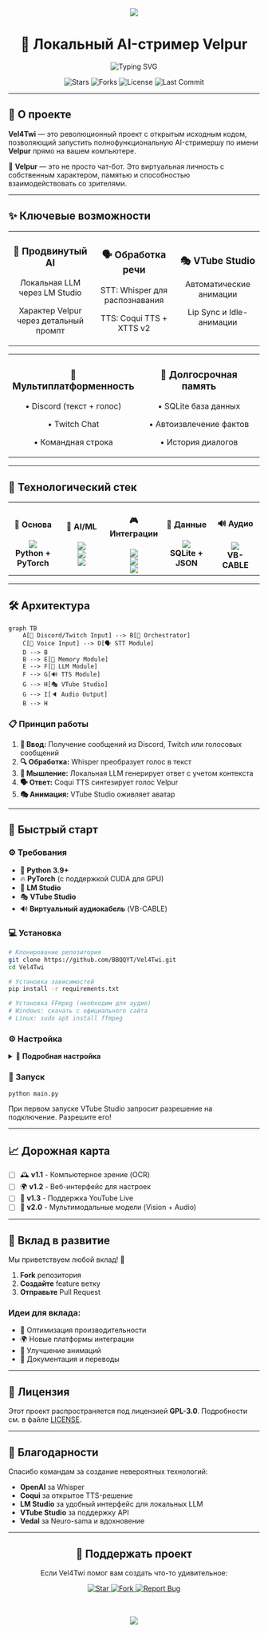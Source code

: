 <div align="center">
  
  <!-- Анимированный заголовок -->
  <img src="https://capsule-render.vercel.app/api?type=waving&color=gradient&customColorList=12&height=200&section=header&text=Vel4Twi%20🎆&fontSize=60&fontColor=ffffff&animation=fadeIn&fontAlignY=35" />
  
  <h1>🎥 Локальный AI-стример Velpur</h1>
  
  <img src="https://readme-typing-svg.demolab.com?font=JetBrains+Mono&size=22&duration=3000&pause=1000&color=6366F1&center=true&vCenter=true&multiline=true&width=600&height=80&lines=🤖+Полнофункциональная+AI-стримерша;🎨+VTube+Studio+%7C+Discord+%7C+Twitch;🧠+Локальные+LLM+%7C+Whisper+%7C+Coqui+TTS" alt="Typing SVG" />
  
  <p>
    <img src="https://img.shields.io/github/stars/BBQQYT/Vel4Twi?style=for-the-badge&logo=github&logoColor=white&color=ff6b6b" alt="Stars" />
    <img src="https://img.shields.io/github/forks/BBQQYT/Vel4Twi?style=for-the-badge&logo=github&logoColor=white&color=6366f1" alt="Forks" />
    <img src="https://img.shields.io/github/license/BBQQYT/Vel4Twi?style=for-the-badge&color=10b981" alt="License" />
    <img src="https://img.shields.io/github/last-commit/BBQQYT/Vel4Twi?style=for-the-badge&color=f59e0b" alt="Last Commit" />
  </p>
  
</div>

---

## 🎯 О проекте

**Vel4Twi** — это революционный проект с открытым исходным кодом, позволяющий запустить полнофункциональную AI-стримершу по имени **Velpur** прямо на вашем компьютере. 

🚀 **Velpur** — это не просто чат-бот. Это виртуальная личность с собственным характером, памятью и способностью взаимодействовать со зрителями.

---

## ✨ Ключевые возможности

<table>
  <tr>
    <td width="33%" align="center">
      <h3>🤖 Продвинутый AI</h3>
      <p>Локальная LLM через LM Studio</p>
      <p>Характер Velpur через детальный промпт</p>
    </td>
    <td width="33%" align="center">
      <h3>🗣️ Обработка речи</h3>
      <p>STT: Whisper для распознавания</p>
      <p>TTS: Coqui TTS + XTTS v2</p>
    </td>
    <td width="33%" align="center">
      <h3>🎭 VTube Studio</h3>
      <p>Автоматические анимации</p>
      <p>Lip Sync и Idle-анимации</p>
    </td>
  </tr>
</table>

<table>
  <tr>
    <td width="50%" align="center">
      <h3>💬 Мультиплатформенность</h3>
      <p>• Discord (текст + голос)</p>
      <p>• Twitch Chat</p>
      <p>• Командная строка</p>
    </td>
    <td width="50%" align="center">
      <h3>🧠 Долгосрочная память</h3>
      <p>• SQLite база данных</p>
      <p>• Автоизвлечение фактов</p>
      <p>• История диалогов</p>
    </td>
  </tr>
</table>

---

## 🔧 Технологический стек

<div align="center">
  
  <table>
    <tr>
      <td align="center" width="20%">
        <h4>🚀 Основа</h4>
        <img src="https://skillicons.dev/icons?i=python,pytorch&theme=dark" /><br/>
        <strong>Python + PyTorch</strong>
      </td>
      <td align="center" width="20%">
        <h4>🤖 AI/ML</h4>
        <img src="https://img.shields.io/badge/Whisper-25D366?style=for-the-badge&logo=openai&logoColor=white" /><br/>
        <img src="https://img.shields.io/badge/LM_Studio-000000?style=for-the-badge&logo=microsoft&logoColor=white" /><br/>
        <img src="https://img.shields.io/badge/Coqui_TTS-FF6B35?style=for-the-badge&logo=python&logoColor=white" />
      </td>
      <td align="center" width="20%">
        <h4>🎮 Интеграции</h4>
        <img src="https://img.shields.io/badge/Discord-5865F2?style=for-the-badge&logo=discord&logoColor=white" /><br/>
        <img src="https://img.shields.io/badge/Twitch-9146FF?style=for-the-badge&logo=twitch&logoColor=white" /><br/>
        <img src="https://img.shields.io/badge/VTube_Studio-FF69B4?style=for-the-badge&logo=youtube&logoColor=white" />
      </td>
      <td align="center" width="20%">
        <h4>💾 Данные</h4>
        <img src="https://skillicons.dev/icons?i=sqlite&theme=dark" /><br/>
        <strong>SQLite + JSON</strong>
      </td>
      <td align="center" width="20%">
        <h4>🔊 Аудио</h4>
        <img src="https://img.shields.io/badge/FFmpeg-007808?style=for-the-badge&logo=ffmpeg&logoColor=white" /><br/>
        <strong>VB-CABLE</strong>
      </td>
    </tr>
  </table>
  
</div>

---

## 🛠️ Архитектура

```mermaid
graph TB
    A[💬 Discord/Twitch Input] --> B[🧠 Orchestrator]
    C[🎤 Voice Input] --> D[🗣️ STT Module]
    D --> B
    B --> E[💾 Memory Module]
    E --> F[🤖 LLM Module]
    F --> G[🔊 TTS Module]
    G --> H[🎭 VTube Studio]
    G --> I[🔈 Audio Output]
    B --> H
```

### 📋 Принцип работы

1. **📲 Ввод:** Получение сообщений из Discord, Twitch или голосовых сообщений
2. **🔍 Обработка:** Whisper преобразует голос в текст
3. **🧠 Мышление:** Локальная LLM генерирует ответ с учетом контекста
4. **🗣️ Ответ:** Coqui TTS синтезирует голос Velpur
5. **🎭 Анимация:** VTube Studio оживляет аватар

---

## 🚀 Быстрый старт

### ⚙️ Требования

- 🐍 **Python 3.9+**
- 🔥 **PyTorch** (с поддержкой CUDA для GPU)
- 🎨 **LM Studio**
- 🎭 **VTube Studio** 
- 🔊 **Виртуальный аудиокабель** (VB-CABLE)

### 💻 Установка

```bash
# Клонирование репозитория
git clone https://github.com/BBQQYT/Vel4Twi.git
cd Vel4Twi

# Установка зависимостей
pip install -r requirements.txt

# Установка FFmpeg (необходим для аудио)
# Windows: скачать с официального сайта
# Linux: sudo apt install ffmpeg
```

### ⚙️ Настройка

<details>
<summary>🔧 <strong>Подробная настройка</strong></summary>

#### 1. **LM Studio**
- Скачайте и запустите LM Studio
- Загрузите совместимую модель (Mistral, Llama и т.д.)
- Запустите Local Server

#### 2. **VTube Studio** 
- Запустите VTube Studio и загрузите аватар
- Включите API (Start API)
- Создайте хоткеи для анимаций

#### 3. **config.json**
При первом запуске файл создастся автоматически. Отредактируйте:
- `discord_token`: Токен вашего Discord-бота
- `twitch_token`, `twitch_nickname`, `twitch_channel`: Данные Twitch
- `llm_model_name_lmstudio`: Имя модели из LM Studio
- `speaker_wav_path_tts`: Путь к .wav файлу для клонирования голоса

</details>

### 🚀 Запуск

```bash
python main.py
```

При первом запуске VTube Studio запросит разрешение на подключение. Разрешите его!

---

## 📈 Дорожная карта

- [ ] 🕰️ **v1.1** - Компьютерное зрение (OCR)
- [ ] 🌍 **v1.2** - Веб-интерфейс для настроек
- [ ] 🎥 **v1.3** - Поддержка YouTube Live
- [ ] 🤖 **v2.0** - Мультимодальные модели (Vision + Audio)

---

## 🤝 Вклад в развитие

Мы приветствуем любой вклад! 🎉

1. **Fork** репозитория
2. **Создайте** feature ветку
3. **Отправьте** Pull Request

### Идеи для вклада:
- 🔧 Оптимизация производительности
- 🌍 Новые платформы интеграции
- 🎨 Улучшение анимаций
- 📝 Документация и переводы

---

## 📜 Лицензия

Этот проект распространяется под лицензией **GPL-3.0**. Подробности см. в файле [LICENSE](LICENSE).

---

## 🙏 Благодарности

Спасибо командам за создание невероятных технологий:
- **OpenAI** за Whisper
- **Coqui** за открытое TTS-решение
- **LM Studio** за удобный интерфейс для локальных LLM
- **VTube Studio** за поддержку API
- **Vedal** за Neuro-sama и вдохновение

---

<div align="center">
  
  <h2>💖 Поддержать проект</h2>
  
  <p>Если Vel4Twi помог вам создать что-то удивительное:</p>
  
  <a href="#">
    <img src="https://img.shields.io/badge/%E2%AD%90_%D0%9F%D0%BE%D1%81%D1%82%D0%B0%D0%B2%D1%8C%D1%82%D0%B5_%D0%B7%D0%B2%D0%B5%D0%B7%D0%B4%D1%83-FFD700?style=for-the-badge&logo=github&logoColor=black" alt="Star" />
  </a>
  <a href="#">
    <img src="https://img.shields.io/badge/%F0%9F%94%84_Fork_%D0%BF%D1%80%D0%BE%D0%B5%D0%BA%D1%82-6366F1?style=for-the-badge&logo=github&logoColor=white" alt="Fork" />
  </a>
  <a href="#">
    <img src="https://img.shields.io/badge/%F0%9F%92%AC_%D0%A1%D0%BE%D0%BE%D0%B1%D1%89%D0%B8%D1%82%D1%8C_%D0%BE_%D0%B1%D0%B0%D0%B3%D0%B5-FF6B6B?style=for-the-badge&logo=github&logoColor=white" alt="Report Bug" />
  </a>
  
  <!-- Волна внизу -->
  <br/><br/>
  <img src="https://capsule-render.vercel.app/api?type=waving&color=gradient&customColorList=12&height=120&section=footer" />
  
</div>
